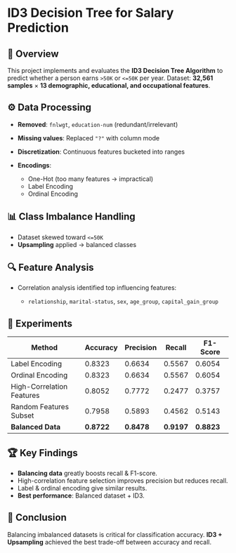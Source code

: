 # ID3 Decision Tree for Salary Prediction

## 📌 Overview

This project implements and evaluates the **ID3 Decision Tree Algorithm** to predict whether a person earns `>50K` or `<=50K` per year.
Dataset: **32,561 samples** × **13 demographic, educational, and occupational features**.

## ⚙️ Data Processing

* **Removed**: `fnlwgt`, `education-num` (redundant/irrelevant)
* **Missing values**: Replaced `"?"` with column mode
* **Discretization**: Continuous features bucketed into ranges
* **Encodings**:

  * One-Hot (too many features → impractical)
  * Label Encoding
  * Ordinal Encoding

## 📊 Class Imbalance Handling

* Dataset skewed toward `<=50K`
* **Upsampling** applied → balanced classes

## 🔍 Feature Analysis

* Correlation analysis identified top influencing features:

  * `relationship`, `marital-status`, `sex`, `age_group`, `capital_gain_group`

## 🧪 Experiments

| Method                    | Accuracy   | Precision  | Recall     | F1-Score   |
| ------------------------- | ---------- | ---------- | ---------- | ---------- |
| Label Encoding            | 0.8323     | 0.6634     | 0.5567     | 0.6054     |
| Ordinal Encoding          | 0.8323     | 0.6634     | 0.5567     | 0.6054     |
| High-Correlation Features | 0.8052     | 0.7772     | 0.2477     | 0.3757     |
| Random Features Subset    | 0.7958     | 0.5893     | 0.4562     | 0.5143     |
| **Balanced Data**         | **0.8722** | **0.8478** | **0.9197** | **0.8823** |

## 🏆 Key Findings

* **Balancing data** greatly boosts recall & F1-score.
* High-correlation feature selection improves precision but reduces recall.
* Label & ordinal encoding give similar results.
* **Best performance**: Balanced dataset + ID3.

## 🚀 Conclusion

Balancing imbalanced datasets is critical for classification accuracy.
**ID3 + Upsampling** achieved the best trade-off between accuracy and recall.


